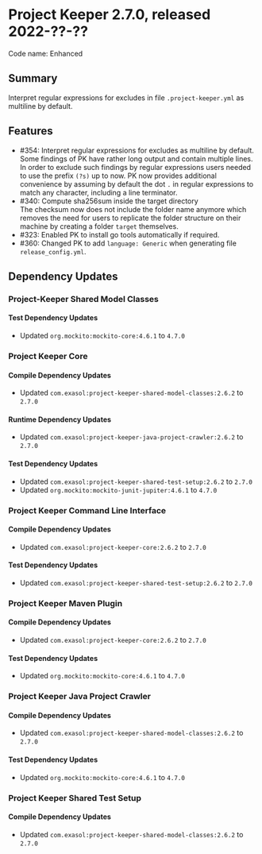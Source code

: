 # Project Keeper 2.7.0, released 2022-??-??

Code name: Enhanced

## Summary

Interpret regular expressions for excludes in file `.project-keeper.yml` as multiline by default.

## Features

* #354: Interpret regular expressions for excludes as multiline by default. <br />
Some findings of PK have rather long output and contain multiple lines. In order to exclude such findings by regular expressions users needed to use the prefix `(?s)` up to now. PK now provides additional convenience by assuming by default the dot `.` in regular expressions to match any character, including a line terminator.
* #340: Compute sha256sum inside the target directory <br />
The checksum now does not include the folder name anymore which removes the need for users to replicate the folder structure on their machine by creating a folder `target` themselves.
* #323: Enabled PK to install go tools automatically if required.
* #360: Changed PK to add `language: Generic` when generating file `release_config.yml`.

## Dependency Updates

### Project-Keeper Shared Model Classes

#### Test Dependency Updates

* Updated `org.mockito:mockito-core:4.6.1` to `4.7.0`

### Project Keeper Core

#### Compile Dependency Updates

* Updated `com.exasol:project-keeper-shared-model-classes:2.6.2` to `2.7.0`

#### Runtime Dependency Updates

* Updated `com.exasol:project-keeper-java-project-crawler:2.6.2` to `2.7.0`

#### Test Dependency Updates

* Updated `com.exasol:project-keeper-shared-test-setup:2.6.2` to `2.7.0`
* Updated `org.mockito:mockito-junit-jupiter:4.6.1` to `4.7.0`

### Project Keeper Command Line Interface

#### Compile Dependency Updates

* Updated `com.exasol:project-keeper-core:2.6.2` to `2.7.0`

#### Test Dependency Updates

* Updated `com.exasol:project-keeper-shared-test-setup:2.6.2` to `2.7.0`

### Project Keeper Maven Plugin

#### Compile Dependency Updates

* Updated `com.exasol:project-keeper-core:2.6.2` to `2.7.0`

#### Test Dependency Updates

* Updated `org.mockito:mockito-core:4.6.1` to `4.7.0`

### Project Keeper Java Project Crawler

#### Compile Dependency Updates

* Updated `com.exasol:project-keeper-shared-model-classes:2.6.2` to `2.7.0`

#### Test Dependency Updates

* Updated `org.mockito:mockito-core:4.6.1` to `4.7.0`

### Project Keeper Shared Test Setup

#### Compile Dependency Updates

* Updated `com.exasol:project-keeper-shared-model-classes:2.6.2` to `2.7.0`
